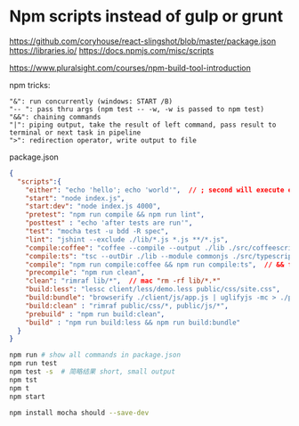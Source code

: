 # Npm scripts instead of gulp or grunt

<https://github.com/coryhouse/react-slingshot/blob/master/package.json>
<https://libraries.io/>
<https://docs.npmjs.com/misc/scripts>

<https://www.pluralsight.com/courses/npm-build-tool-introduction>

npm tricks:

```text
"&": run concurrently (windows: START /B)
"-- ": pass thru args (npm test -- -w, -w is passed to npm test)
"&&": chaining commands
"|": piping output, take the result of left command, pass result to terminal or next task in pipeline
">": redirection operator, write output to file
```

package.json

```json
{
  "scripts":{
    "either": "echo 'hello'; echo 'world'",  // ; second will execute even if first command has error
    "start": "node index.js",
    "start:dev": "node index.js 4000",
    "pretest": "npm run compile && npm run lint",
    "posttest" : "echo 'after tests are run'",
    "test": "mocha test -u bdd -R spec",
    "lint": "jshint --exclude ./lib/*.js *.js **/*.js",
    "compile:coffee": "coffee --compile --output ./lib ./src/coffeescripts",
    "compile:ts": "tsc --outDir ./lib --module commonjs ./src/typescripts/tsCode.ts",
    "compile": "npm run compile:coffee && npm run compile:ts",  // && first must pass, then run second
    "precompile": "npm run clean",
    "clean": "rimraf lib/*",  // mac "rm -rf lib/*.*"
    "build:less": "lessc client/less/demo.less public/css/site.css",
    "build:bundle": "browserify ./client/js/app.js | uglifyjs -mc > ./public/js/bundle.js",
    "build:clean" : "rimraf public/css/*, public/js/*",
    "prebuild" : "npm run build:clean",
    "build" : "npm run build:less && npm run build:bundle"
  }
}
```

```bash
npm run # show all commands in package.json
npm run test
npm test -s  # 简略结果 short, small output
npm tst
npm t
npm start
```

```bash
npm install mocha should --save-dev
```